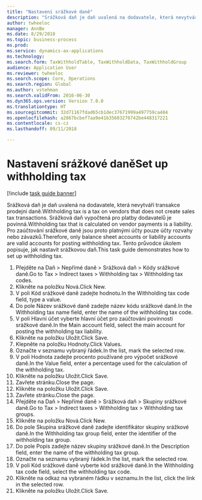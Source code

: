 ```yaml
--- 
title: "Nastavení srážkové daně"
description: "Srážková daň je daň uvalená na dodavatele, která nevytváří transakce prodejní daně."
author: twheeloc
manager: AnnBe
ms.date: 8/29/2018
ms.topic: business-process
ms.prod: 
ms.service: dynamics-ax-applications
ms.technology: 
ms.search.form: TaxWithholdTable, TaxWithholdData, TaxWithholdGroup
audience: Application User
ms.reviewer: twheeloc
ms.search.scope: Core, Operations
ms.search.region: Global
ms.author: vstehman
ms.search.validFrom: 2016-06-30
ms.dyn365.ops.version: Version 7.0.0
ms.translationtype: HT
ms.sourcegitcommit: 32d71167fdad65cb1dec37671999a497759ca484
ms.openlocfilehash: a2867bcbef7aa9e41b35603276742be448317221
ms.contentlocale: cs-cz
ms.lasthandoff: 09/11/2018

---
```

# <a name="set-up-withholding-tax"></a><span data-ttu-id="7b3a9-103">Nastavení srážkové daně</span><span class="sxs-lookup"><span data-stu-id="7b3a9-103">Set up withholding tax</span></span>

[!include [task guide banner](../../includes/task-guide-banner.md)]

<span data-ttu-id="7b3a9-104">Srážková daň je daň uvalená na dodavatele, která nevytváří transakce prodejní daně.</span><span class="sxs-lookup"><span data-stu-id="7b3a9-104">Withholding tax is a tax on vendors that does not create sales tax transactions.</span></span> <span data-ttu-id="7b3a9-105">Srážková daň vypočtená pro platby dodavatelů je povinná.</span><span class="sxs-lookup"><span data-stu-id="7b3a9-105">Withholding tax that is calculated on vendor payments is a liability.</span></span> <span data-ttu-id="7b3a9-106">Pro zaúčtování srážkové daně jsou proto platnými účty pouze účty rozvahy nebo závazků.</span><span class="sxs-lookup"><span data-stu-id="7b3a9-106">Therefore, only balance sheet accounts or liability accounts are valid accounts for posting withholding tax.</span></span> <span data-ttu-id="7b3a9-107">Tento průvodce úkolem popisuje, jak nastavit srážkovou daň.</span><span class="sxs-lookup"><span data-stu-id="7b3a9-107">This task guide demonstrates how to set up withholding tax.</span></span>

1. <span data-ttu-id="7b3a9-108">Přejděte na Daň > Nepřímé daně > Srážková daň > Kódy srážkové daně.</span><span class="sxs-lookup"><span data-stu-id="7b3a9-108">Go to Tax > Indirect taxes > Withholding tax > Withholding tax codes.</span></span>
2. <span data-ttu-id="7b3a9-109">Klikněte na položku Nová.</span><span class="sxs-lookup"><span data-stu-id="7b3a9-109">Click New.</span></span>
3. <span data-ttu-id="7b3a9-110">V poli Kód srážkové daně zadejte hodnotu.</span><span class="sxs-lookup"><span data-stu-id="7b3a9-110">In the Withholding tax code field, type a value.</span></span>
4. <span data-ttu-id="7b3a9-111">Do pole Název srážkové daně zadejte název kódu srážkové daně.</span><span class="sxs-lookup"><span data-stu-id="7b3a9-111">In the Withholding tax name field, enter the name of the withholding tax code.</span></span>
5. <span data-ttu-id="7b3a9-112">V poli Hlavní účet vyberte hlavní účet pro zaúčtování povinnosti srážkové daně.</span><span class="sxs-lookup"><span data-stu-id="7b3a9-112">In the Main account field, select the main account for posting the withholding tax liability.</span></span>
6. <span data-ttu-id="7b3a9-113">Klikněte na položku Uložit.</span><span class="sxs-lookup"><span data-stu-id="7b3a9-113">Click Save.</span></span>
7. <span data-ttu-id="7b3a9-114">Klepněte na položku Hodnoty.</span><span class="sxs-lookup"><span data-stu-id="7b3a9-114">Click Values.</span></span>
8. <span data-ttu-id="7b3a9-115">Označte v seznamu vybraný řádek.</span><span class="sxs-lookup"><span data-stu-id="7b3a9-115">In the list, mark the selected row.</span></span>
9. <span data-ttu-id="7b3a9-116">V poli Hodnota zadejte procento používané pro výpočet srážkové daně.</span><span class="sxs-lookup"><span data-stu-id="7b3a9-116">In the Value field, enter a percentage used for the calculation of the withholding tax.</span></span>
10. <span data-ttu-id="7b3a9-117">Klikněte na položku Uložit.</span><span class="sxs-lookup"><span data-stu-id="7b3a9-117">Click Save.</span></span>
11. <span data-ttu-id="7b3a9-118">Zavřete stránku.</span><span class="sxs-lookup"><span data-stu-id="7b3a9-118">Close the page.</span></span>
12. <span data-ttu-id="7b3a9-119">Klikněte na položku Uložit.</span><span class="sxs-lookup"><span data-stu-id="7b3a9-119">Click Save.</span></span>
13. <span data-ttu-id="7b3a9-120">Zavřete stránku.</span><span class="sxs-lookup"><span data-stu-id="7b3a9-120">Close the page.</span></span>
14. <span data-ttu-id="7b3a9-121">Přejděte na Daň > Nepřímé daně > Srážková daň > Skupiny srážkové daně.</span><span class="sxs-lookup"><span data-stu-id="7b3a9-121">Go to Tax > Indirect taxes > Withholding tax > Withholding tax groups.</span></span>
15. <span data-ttu-id="7b3a9-122">Klikněte na položku Nová.</span><span class="sxs-lookup"><span data-stu-id="7b3a9-122">Click New.</span></span>
16. <span data-ttu-id="7b3a9-123">Do pole Skupina srážkové daně zadejte identifikátor skupiny srážkové daně.</span><span class="sxs-lookup"><span data-stu-id="7b3a9-123">In the Withholding tax group field, enter the identifier of the withholding tax group.</span></span>
17. <span data-ttu-id="7b3a9-124">Do pole Popis zadejte název skupiny srážkové daně.</span><span class="sxs-lookup"><span data-stu-id="7b3a9-124">In the Description field, enter the name of the withholding tax group.</span></span>
18. <span data-ttu-id="7b3a9-125">Označte na seznamu vybraný řádek.</span><span class="sxs-lookup"><span data-stu-id="7b3a9-125">In the list, mark the selected row.</span></span>
19. <span data-ttu-id="7b3a9-126">V poli Kód srážkové daně vyberte kód srážkové daně.</span><span class="sxs-lookup"><span data-stu-id="7b3a9-126">In the Withholding tax code field, select the withholding tax code.</span></span>
20. <span data-ttu-id="7b3a9-127">Klikněte na odkaz na vybraném řádku v seznamu.</span><span class="sxs-lookup"><span data-stu-id="7b3a9-127">In the list, click the link in the selected row.</span></span>
21. <span data-ttu-id="7b3a9-128">Klikněte na položku Uložit.</span><span class="sxs-lookup"><span data-stu-id="7b3a9-128">Click Save.</span></span>


